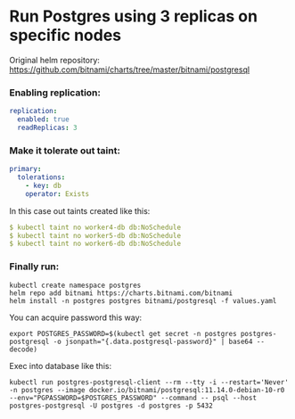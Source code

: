 # Run Postgres using 3 replicas on specific nodes

Original helm repository: https://github.com/bitnami/charts/tree/master/bitnami/postgresql
### Enabling replication:
```yaml
replication:
  enabled: true
  readReplicas: 3
```
### Make it tolerate out taint:
```yaml
primary:
  tolerations:
    - key: db
    operator: Exists
```
In this case out taints created like this:
```yaml
$ kubectl taint no worker4-db db:NoSchedule
$ kubectl taint no worker5-db db:NoSchedule
$ kubectl taint no worker6-db db:NoSchedule
```
### Finally run:
```
kubectl create namespace postgres
helm repo add bitnami https://charts.bitnami.com/bitnami
helm install -n postgres postgres bitnami/postgresql -f values.yaml
```
You can acquire password this way:
```
export POSTGRES_PASSWORD=$(kubectl get secret -n postgres postgres-postgresql -o jsonpath="{.data.postgresql-password}" | base64 --decode)
```
Exec into database like this:
```commandline
kubectl run postgres-postgresql-client --rm --tty -i --restart='Never' -n postgres --image docker.io/bitnami/postgresql:11.14.0-debian-10-r0 --env="PGPASSWORD=$POSTGRES_PASSWORD" --command -- psql --host postgres-postgresql -U postgres -d postgres -p 5432
```